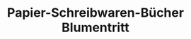 ---
title: "Papier-Schreibwaren-Bücher Blumentritt"
url: /wolgast/papier-schreibwaren-buecher-blumentritt/
shop: Schreibwaren
---